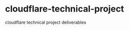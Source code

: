 # cloudflare-technical-project
 cloudflare technical project deliverables

<update readme with commandline instructions...>

